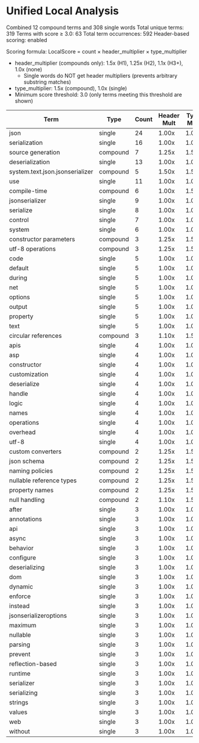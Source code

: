# Unified Local Analysis

Combined 12 compound terms and 308 single words
Total unique terms: 319
Terms with score ≥ 3.0: 63
Total term occurrences: 592
Header-based scoring: enabled

Scoring formula: LocalScore = count × header_multiplier × type_multiplier
- header_multiplier (compounds only): 1.5x (H1), 1.25x (H2), 1.1x (H3+), 1.0x (none)
  - Single words do NOT get header multipliers (prevents arbitrary substring matches)
- type_multiplier: 1.5x (compound), 1.0x (single)
- Minimum score threshold: 3.0 (only terms meeting this threshold are shown)

| Term | Type | Count | Header Mult | Type Mult | Local Score |
|------|------|-------|-------------|-----------|-------------|
| json | single | 24 | 1.00x | 1.00x | 24.0 |
| serialization | single | 16 | 1.00x | 1.00x | 16.0 |
| source generation | compound | 7 | 1.25x | 1.50x | 13.1 |
| deserialization | single | 13 | 1.00x | 1.00x | 13.0 |
| system.text.json.jsonserializer | compound | 5 | 1.50x | 1.50x | 11.2 |
| use | single | 11 | 1.00x | 1.00x | 11.0 |
| compile-time | compound | 6 | 1.00x | 1.50x | 9.0 |
| jsonserializer | single | 9 | 1.00x | 1.00x | 9.0 |
| serialize | single | 8 | 1.00x | 1.00x | 8.0 |
| control | single | 7 | 1.00x | 1.00x | 7.0 |
| system | single | 6 | 1.00x | 1.00x | 6.0 |
| constructor parameters | compound | 3 | 1.25x | 1.50x | 5.6 |
| utf-8 operations | compound | 3 | 1.25x | 1.50x | 5.6 |
| code | single | 5 | 1.00x | 1.00x | 5.0 |
| default | single | 5 | 1.00x | 1.00x | 5.0 |
| during | single | 5 | 1.00x | 1.00x | 5.0 |
| net | single | 5 | 1.00x | 1.00x | 5.0 |
| options | single | 5 | 1.00x | 1.00x | 5.0 |
| output | single | 5 | 1.00x | 1.00x | 5.0 |
| property | single | 5 | 1.00x | 1.00x | 5.0 |
| text | single | 5 | 1.00x | 1.00x | 5.0 |
| circular references | compound | 3 | 1.10x | 1.50x | 5.0 |
| apis | single | 4 | 1.00x | 1.00x | 4.0 |
| asp | single | 4 | 1.00x | 1.00x | 4.0 |
| constructor | single | 4 | 1.00x | 1.00x | 4.0 |
| customization | single | 4 | 1.00x | 1.00x | 4.0 |
| deserialize | single | 4 | 1.00x | 1.00x | 4.0 |
| handle | single | 4 | 1.00x | 1.00x | 4.0 |
| logic | single | 4 | 1.00x | 1.00x | 4.0 |
| names | single | 4 | 1.00x | 1.00x | 4.0 |
| operations | single | 4 | 1.00x | 1.00x | 4.0 |
| overhead | single | 4 | 1.00x | 1.00x | 4.0 |
| utf-8 | single | 4 | 1.00x | 1.00x | 4.0 |
| custom converters | compound | 2 | 1.25x | 1.50x | 3.8 |
| json schema | compound | 2 | 1.25x | 1.50x | 3.8 |
| naming policies | compound | 2 | 1.25x | 1.50x | 3.8 |
| nullable reference types | compound | 2 | 1.25x | 1.50x | 3.8 |
| property names | compound | 2 | 1.25x | 1.50x | 3.8 |
| null handling | compound | 2 | 1.10x | 1.50x | 3.3 |
| after | single | 3 | 1.00x | 1.00x | 3.0 |
| annotations | single | 3 | 1.00x | 1.00x | 3.0 |
| api | single | 3 | 1.00x | 1.00x | 3.0 |
| async | single | 3 | 1.00x | 1.00x | 3.0 |
| behavior | single | 3 | 1.00x | 1.00x | 3.0 |
| configure | single | 3 | 1.00x | 1.00x | 3.0 |
| deserializing | single | 3 | 1.00x | 1.00x | 3.0 |
| dom | single | 3 | 1.00x | 1.00x | 3.0 |
| dynamic | single | 3 | 1.00x | 1.00x | 3.0 |
| enforce | single | 3 | 1.00x | 1.00x | 3.0 |
| instead | single | 3 | 1.00x | 1.00x | 3.0 |
| jsonserializeroptions | single | 3 | 1.00x | 1.00x | 3.0 |
| maximum | single | 3 | 1.00x | 1.00x | 3.0 |
| nullable | single | 3 | 1.00x | 1.00x | 3.0 |
| parsing | single | 3 | 1.00x | 1.00x | 3.0 |
| prevent | single | 3 | 1.00x | 1.00x | 3.0 |
| reflection-based | single | 3 | 1.00x | 1.00x | 3.0 |
| runtime | single | 3 | 1.00x | 1.00x | 3.0 |
| serializer | single | 3 | 1.00x | 1.00x | 3.0 |
| serializing | single | 3 | 1.00x | 1.00x | 3.0 |
| strings | single | 3 | 1.00x | 1.00x | 3.0 |
| values | single | 3 | 1.00x | 1.00x | 3.0 |
| web | single | 3 | 1.00x | 1.00x | 3.0 |
| without | single | 3 | 1.00x | 1.00x | 3.0 |
